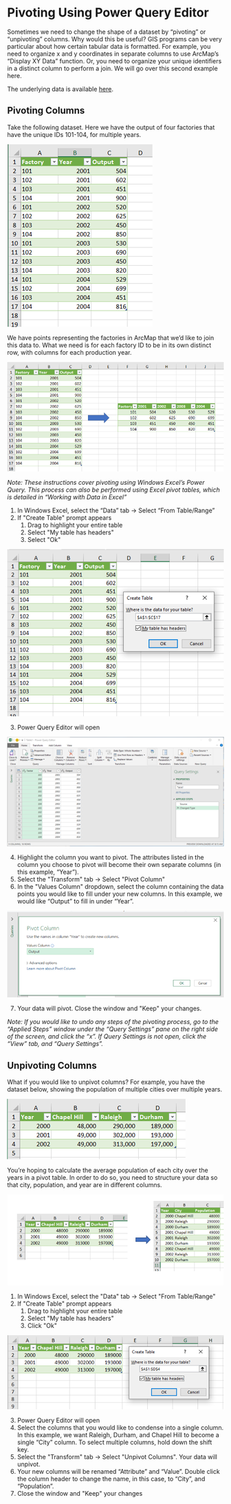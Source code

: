 # Pivoting Using Power Query Editor

Sometimes we need to change the shape of a dataset by “pivoting” or “unpivoting” columns. Why would this be useful? GIS programs can be very particular about how certain tabular data is formatted. For example, you need to organize x and y coordinates in separate columns to use ArcMap’s “Display XY Data” function. Or, you need to organize your unique identifiers in a distinct column to perform a join. We will go over this second example here.

The underlying data is available [here](https://github.com/UNC-Libraries-data/Excel/blob/master/PowerQueryData.xlsx?raw=true).

## Pivoting Columns

Take the following dataset. Here we have the output of four factories that have the unique IDs 101-104, for multiple years.

![Unpivoted data table](https://github.com/UNC-Libraries-data/Excel/blob/master/media/Origin_table_pivot.PNG?raw=true)

We have points representing the factories in ArcMap that we’d like to join this data to. What we need is for each factory ID to be in its own distinct row, with columns for each production year.

![Pivoting example](https://github.com/UNC-Libraries-data/Excel/blob/master/media/Pivot_arrow.PNG?raw=true)


*Note: These instructions cover pivoting using Windows Excel’s Power Query. This process can also be performed using Excel pivot tables, which is detailed in “Working with Data in Excel”*

1. In Windows Excel, select the “Data” tab -> Select “From Table/Range”
2. If "Create Table" prompt appears
   1. Drag to highlight your entire table
   2. Select "My table has headers"
   3. Select "Ok"

![Create table for Power Query](https://github.com/UNC-Libraries-data/Excel/blob/master/media/Create_table_pivot.PNG?raw=true)

3. Power Query Editor will open

![Pivot column settings](https://github.com/UNC-Libraries-data/Excel/blob/master/media/PowerQueryEditor.png?raw=true)

4. Highlight the column you want to pivot. The attributes listed in the column you choose to pivot will become their own separate columns (in this example, “Year”).
5. Select the "Transform" tab -> Select "Pivot Column"
6. In the "Values Column" dropdown, select the column containing the data points you would like to fill under your new columns. In this example, we would like “Output” to fill in under “Year”.

![Pivot column settings](https://github.com/UNC-Libraries-data/Excel/blob/master/media/Pivot_column.PNG?raw=true)

7. Your data will pivot. Close the window and "Keep" your changes.

*Note: If you would like to undo any steps of the pivoting process, go to the “Applied Steps” window under the “Query Settings” pane on the right side of the screen, and click the “x”. If Query Settings is not open, click the “View” tab, and “Query Settings”.*

## Unpivoting Columns

What if you would like to unpivot columns? For example, you have the dataset below, showing the population of multiple cities over multiple years.

![Pivoted data table](https://github.com/UNC-Libraries-data/Excel/blob/master/media/Origin_table_unpivot.PNG?raw=true)

You’re hoping to calculate the average population of each city over the years in a pivot table. In order to do so, you need to structure your data so that city, population, and year are in different columns.

![Unpivoting examle](https://github.com/UNC-Libraries-data/Excel/blob/master/media/Unpivot_arrow.png?raw=true)

1. In Windows Excel, select the "Data" tab -> Select "From Table/Range"
2. If "Create Table" prompt appears
   1. Drag to highlight your entire table
   2. Select "My table has headers"
   3. Click "Ok"

![Create table for Power Query](https://github.com/UNC-Libraries-data/Excel/blob/master/media/Create_table_unpivot.png?raw=true)

3. Power Query Editor will open
4. Select the columns that you would like to condense into a single column. In this example, we want Raleigh, Durham, and Chapel Hill to become a single “City” column. To select multiple columns, hold down the shift key.
5. Select the "Transform" tab -> Select "Unpivot Columns". Your data will unpivot.
6. Your new columns will be renamed “Attribute” and “Value”. Double click the column header to change the name, in this case, to “City”, and “Population”.
7. Close the window and "Keep" your changes
